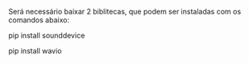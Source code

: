 Será necessário baixar 2 biblitecas, que podem ser instaladas com os comandos abaixo:

pip install sounddevice

pip install wavio